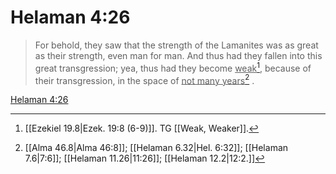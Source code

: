 # Helaman 4:26

> For behold, they saw that the strength of the Lamanites was as great as their strength, even man for man. And thus had they fallen into this great transgression; yea, thus had they become <u>weak</u>[^a], because of their transgression, in the space of <u>not many years</u>[^b] .

[Helaman 4:26](https://www.churchofjesuschrist.org/study/scriptures/bofm/hel/4?lang=eng&id=p26#p26)


[^a]: [[Ezekiel 19.8|Ezek. 19:8 (6-9)]]. TG [[Weak, Weaker]].
[^b]: [[Alma 46.8|Alma 46:8]]; [[Helaman 6.32|Hel. 6:32]]; [[Helaman 7.6|7:6]]; [[Helaman 11.26|11:26]]; [[Helaman 12.2|12:2.]]
